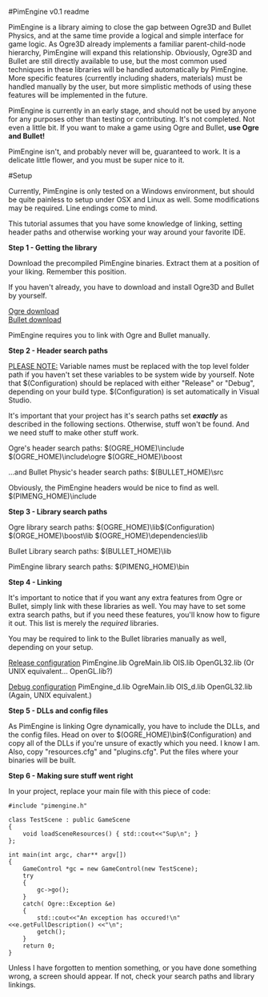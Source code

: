 #PimEngine v0.1 readme

PimEngine is a library aiming to close the gap between Ogre3D and Bullet Physics,
and at the same time provide a logical and simple interface for game logic. As Ogre3D
already implements a familiar parent-child-node hierarchy, PimEngine will expand this 
relationship. Obviously, Ogre3D and Bullet are still directly available to use, but
the most common used techniques in these libraries will be handled automatically
by PimEngine. More specific features (currently including shaders, materials) must
be handled manually by the user, but more simplistic methods of using these features
will be implemented in the future.

PimEngine is currently in an early stage, and should not be used by anyone for 
any purposes other than testing or contributing. It's not completed. Not even a little bit.
If you want to make a game using Ogre and Bullet, <b>use Ogre and Bullet!</b>

PimEngine isn't, and probably never will be, guaranteed to work. It is a delicate 
little flower, and you must be super nice to it.

#Setup

Currently, PimEngine is only tested on a Windows environment, but should be quite painless
to setup under OSX and Linux as well. Some modifications may be required. Line endings come to mind.

This tutorial assumes that you have some knowledge of linking, setting header paths
and otherwise working your way around your favorite IDE. 

<b>Step 1 - Getting the library</b>

Download the precompiled PimEngine binaries. Extract them at a position of your liking.
Remember this position. 

If you haven't already, you have to download and install Ogre3D and Bullet by yourself.

<a href="http://www.ogre3d.org/download">Ogre download</a><br />
<a href="http://code.google.com/p/bullet/downloads/list">Bullet download</a>

PimEngine requires you to link with Ogre and Bullet manually.

<b>Step 2 - Header search paths</b>

<u>PLEASE NOTE:</u> Variable names must be replaced with the top level folder path if you haven't
set these variables to be system wide by yourself. Note that $(Configuration) should be replaced
with either "Release" or "Debug", depending on your build type. $(Configuration) is set automatically
in Visual Studio.

It's important that your project has it's search paths set <b>*exactly*</b> as described
in the following sections. Otherwise, stuff won't be found. And we need stuff to make other
stuff work.

Ogre's header search paths:
	$(OGRE_HOME)\include
	$(OGRE_HOME)\include\ogre
	$(OGRE_HOME)\boost
	
...and Bullet Physic's header search paths:
	$(BULLET_HOME)\src
	
Obviously, the PimEngine headers would be nice to find as well.
	$(PIMENG_HOME)\include
	
<b>Step 3 - Library search paths</b>

Ogre library search paths:
	$(OGRE_HOME)\lib\$(Configuration)
	$(ORGE_HOME)\boost\lib
	$(OGRE_HOME)\dependencies\lib

Bullet Library search paths:
	$(BULLET_HOME)\lib

PimEngine library search paths:
	$(PIMENG_HOME)\bin
	
<b>Step 4 - Linking</b>

It's important to notice that if you want any extra features from Ogre or Bullet,
simply link with these libraries as well. You may have to set some extra search paths,
but if you need these features, you'll know how to figure it out. This list is merely
the *required* libraries.

You may be required to link to the Bullet libraries manually as well, depending on your
setup.

<u>Release configuration</u>
	PimEngine.lib
	OgreMain.lib
	OIS.lib
	OpenGL32.lib   (Or UNIX equivalent... OpenGL.lib?)
	
<u>Debug configuration</u>
	PimEngine_d.lib
	OgreMain.lib
	OIS_d.lib
	OpenGL32.lib   (Again, UNIX equivalent.)

<b>Step 5 - DLLs and config files</b>

As PimEngine is linking Ogre dynamically, you have to include the DLLs, and the config
files. Head on over to $(OGRE_HOME)\bin\$(Configuration) and copy all of the DLLs if you're
unsure of exactly which you need. I know I am. Also, copy "resources.cfg" and "plugins.cfg".
Put the files where your binaries will be built.

<b>Step 6 - Making sure stuff went right</b>

In your project, replace your main file with this piece of code:

	#include "pimengine.h"
	
	class TestScene : public GameScene
	{
		void loadSceneResources() { std::cout<<"Sup\n"; }
	};
	
	int main(int argc, char** argv[])
	{
		GameControl *gc = new GameControl(new TestScene);
		try 
		{
			gc->go();
		}
		catch( Ogre::Exception &e)
		{
			std::cout<<"An exception has occured!\n" <<e.getFullDescription() <<"\n";
			getch();
		}
		return 0;
	}
	
Unless I have forgotten to mention something, or you have done something wrong, a screen should
appear. If not, check your search paths and library linkings.